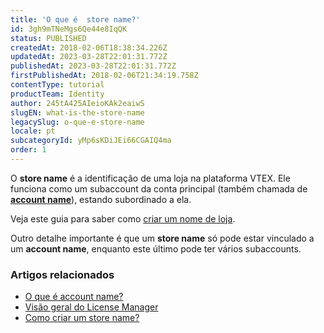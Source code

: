 ```yaml
---
title: 'O que é  store name?'
id: 3gh9mTNeMgs6Qe44e8IqQK
status: PUBLISHED
createdAt: 2018-02-06T18:38:34.226Z
updatedAt: 2023-03-28T22:01:31.772Z
publishedAt: 2023-03-28T22:01:31.772Z
firstPublishedAt: 2018-02-06T21:34:19.758Z
contentType: tutorial
productTeam: Identity
author: 245tA425AIeioKAk2eaiwS
slugEN: what-is-the-store-name
legacySlug: o-que-e-store-name
locale: pt
subcategoryId: yMp6sKDiJEi66CGAIQ4ma
order: 1
---
```


O __store name__ é a identificação de uma loja na plataforma VTEX. Ele funciona como um subaccount da conta principal (também chamada de [__account name__](/pt/tutorial/o-que-e-account-name)), estando subordinado a ela. 

Veja este guia para saber como [criar um nome de loja](/pt/tutorial/como-criar-um-store-name).

Outro detalhe importante é que um __store name__ só pode estar vinculado a um __account name__, enquanto este último pode ter vários subaccounts.

### Artigos relacionados
- [O que é account name?](/pt/tutorial/o-que-e-account-name)
- [Visão geral do License Manager](/pt/tutorial/visao-geral-do-modulo-license-manager)
- [Como criar um store name?](/pt/tutorial/como-criar-um-store-name) 

